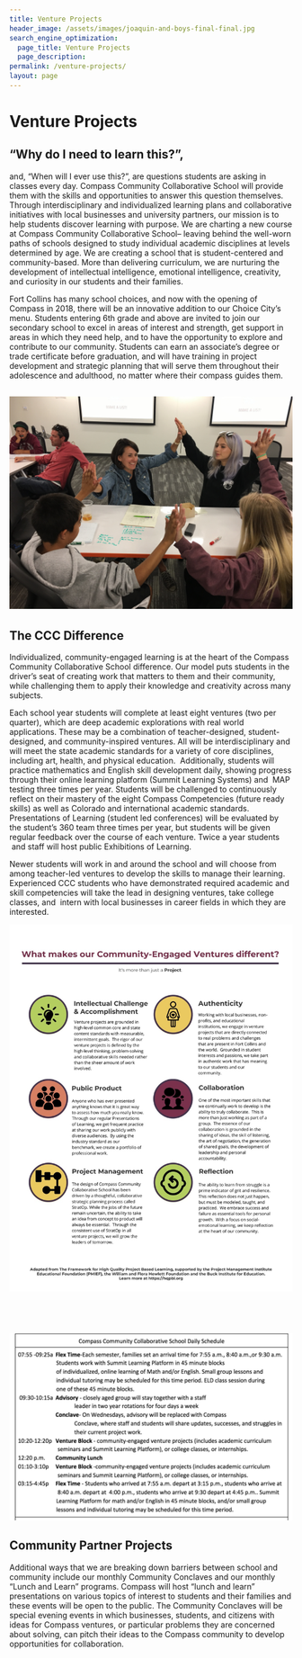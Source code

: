 ```yaml
---
title: Venture Projects 
header_image: /assets/images/joaquin-and-boys-final-final.jpg
search_engine_optimization:
  page_title: Venture Projects
  page_description: 
permalink: /venture-projects/
layout: page
---
```


# Venture Projects

## “Why do I need to learn this?”,

and, “When will I ever use this?”, are questions students are asking in classes every day. Compass Community Collaborative School will provide them with the skills and opportunities to answer this question themselves. Through interdisciplinary and individualized learning plans and collaborative initiatives with local businesses and university partners, our mission is to help students discover learning with purpose. We are charting a new course at Compass Community Collaborative School– leaving behind the well-worn paths of schools designed to study individual academic disciplines at levels determined by age. We are creating a school that is student-centered and community-based. More than delivering curriculum, we are nurturing the development of intellectual intelligence, emotional intelligence, creativity, and curiosity in our students and their families.

Fort Collins has many school choices, and now with the opening of Compass in 2018, there will be an innovative addition to our Choice City’s menu. Students entering 6th grade and above are invited to join our secondary school to excel in areas of interest and strength, get support in areas in which they need help, and to have the opportunity to explore and contribute to our community. Students can earn an associate’s degree or trade certificate before graduation, and will have training in project development and strategic planning that will serve them throughout their adolescence and adulthood, no matter where their compass guides them.

## ![](/assets/images/versions/yay---x----4032-3024x---.jpg)

## The CCC Difference

Individualized, community-engaged learning is at the heart of the Compass Community Collaborative School difference. Our model puts students in the driver’s seat of creating work that matters to them and their community, while challenging them to apply their knowledge and creativity across many subjects.

Each school year students will complete at least eight ventures (two per quarter), which are deep academic explorations with real world applications. These may be a combination of teacher-designed, student-designed, and community-inspired ventures. All will be interdisciplinary and will meet the state academic standards for a variety of core disciplines, including art, health, and physical education. &nbsp;Additionally, students will practice mathematics and English skill development daily, showing progress through their online learning platform (Summit Learning Systems) and &nbsp;MAP testing three times per year. Students will be challenged to continuously reflect on their mastery of the eight Compass Competencies (future ready skills) as well as Colorado and international academic standards. Presentations of Learning (student led conferences) will be evaluated by the student’s 360 team three times per year, but students will be given regular feedback over the course of each venture. Twice a year students &nbsp;and staff will host public Exhibitions of Learning.

Newer students will work in and around the school and will choose from among teacher-led ventures to develop the skills to manage their learning. Experienced CCC students who have demonstrated required academic and skill competencies will take the lead in designing ventures, take college classes, and &nbsp;intern with local businesses in career fields in which they are interested.

![](/assets/images/versions/ccc-quality-venture-projects---x----1275-1650x---.jpg)

## &nbsp;

![](/assets/images/versions/school-day-schedule-1---x----1302-860x---.png)

## Community Partner Projects

Additional ways that we are breaking down barriers between school and community include our monthly Community Conclaves and our monthly “Lunch and Learn” programs. Compass will host “lunch and learn” presentations on various topics of interest to students and their families and these events will be open to the public. The Community Conclaves will be special evening events in which businesses, students, and citizens with ideas for Compass ventures, or particular problems they are concerned about solving, can pitch their ideas to the Compass community to develop opportunities for collaboration.